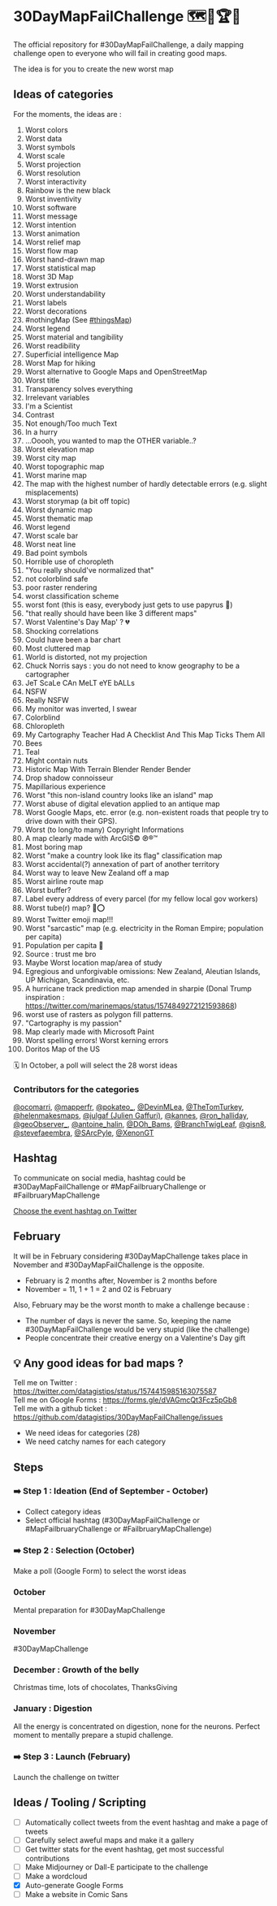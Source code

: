 # 30DayMapFailChallenge 🗺️🤢🏆🌟
The official repository for #30DayMapFailChallenge, a daily mapping challenge open to everyone who will fail in creating good maps.

The idea is for you to create the new worst map

## Ideas of categories
For the moments, the ideas are :

1. Worst colors
2. Worst data
3. Worst symbols
4. Worst scale
5. Worst projection
6. Worst resolution
7. Worst interactivity
8. Rainbow is the new black
9. Worst inventivity
10. Worst software
11. Worst message
12. Worst intention
13. Worst animation
14. Worst relief map
15. Worst flow map
16. Worst hand-drawn map
17. Worst statistical map
18. Worst 3D Map
19. Worst extrusion
20. Worst understandability
21. Worst labels
22. Worst decorations
23. #nothingMap (See [#thingsMap](https://twitter.com/search?q=%23thingsmap&src=typed_query))
24. Worst legend
25. Worst material and tangibility
26. Worst readibility
27. Superficial intelligence Map
28. Worst Map for hiking
29. Worst alternative to Google Maps and OpenStreetMap
31. Worst title
32. Transparency solves everything
33. Irrelevant variables
34. I'm a Scientist
35. Contrast
36. Not enough/Too much Text
37. In a hurry
38. ...Ooooh, you wanted to map the OTHER variable..? 
40. Worst elevation map
41. Worst city map 
42. Worst topographic map
43. Worst marine map 
44. The map with the highest number of hardly detectable errors (e.g. slight misplacements)
45. Worst storymap (a bit off topic)
46. Worst dynamic map 
47. Worst thematic map
48. Worst legend
49. Worst scale bar
50. Worst neat line
51. Bad point symbols
52. Horrible use of choropleth
53. "You really should've normalized that"
54. not colorblind safe
55. poor raster rendering
56. worst classification scheme
57. worst font (this is easy, everybody just gets to use papyrus 🤪)
58. "that really should have been like 3 different maps"
59. Worst Valentine's Day Map' ? 💔
60. Shocking correlations
61. Could have been a bar chart
62. Most cluttered map
63. World is distorted, not my projection
64. Chuck Norris says : you do not need to know geography to be a cartographer
65. JeT ScaLe CAn MeLT eYE bALLs
66. NSFW
67. Really NSFW
68. My monitor was inverted, I swear
69. Colorblind
70. Chloropleth
71. My Cartography Teacher Had A Checklist And This Map Ticks Them All
72. Bees
73. Teal
74. Might contain nuts
75. Historic Map With Terrain Blender Render Bender
76. Drop shadow connoisseur
78. Mapillarious experience
70. Worst "this non-island country looks like an island" map
80. Worst abuse of digital elevation applied to an antique map
81. Worst Google Maps, etc. error (e.g. non-existent roads that people try to drive down with their GPS).
82. Worst (to long/to many) Copyright Informations
83. A map clearly made with ArcGIS© ℗®™
84. Most boring map
85. Worst "make a country look like its flag" classification map
86. Worst accidental(?) annexation of part of another territory
87. Worst way to leave New Zealand off a map
88. Worst airline route map
89. Worst buffer?
90. Label every address of every parcel (for my fellow local gov workers)
91. Worst tube(r) map? 🥔⭕️
92. Worst Twitter emoji map!!!
93. Worst "sarcastic" map (e.g. electricity in the Roman Empire; population per capita)
95. Population per capita 🤩
96. Source : trust me bro
97. Maybe Worst location map/area of study
98. Egregious and unforgivable omissions: New Zealand, Aleutian Islands, UP Michigan, Scandinavia,  etc.
99. A hurricane track prediction map amended in sharpie (Donal Trump inspiration : https://twitter.com/marinemaps/status/1574849272121593868)
100. worst use of rasters as polygon fill patterns.
101. "Cartography is my passion"
102. Map clearly made with Microsoft Paint
103. Worst spelling errors! Worst kerning errors
104. Doritos Map of the US

🗓 In October, a poll will select the 28 worst ideas

### Contributors for the categories
[@ocomarri](https://twitter.com/ocomarri/status/1573581243190579200), [@mapperfr](https://twitter.com/mapperfr/status/1573584627645775873), [@pokateo_](https://twitter.com/pokateo_), [@DevinMLea](https://twitter.com/DevinMLea/status/1574387314532536321), [@TheTomTurkey](https://twitter.com/TheTomTurkey/status/1574396907207950336), [@helenmakesmaps](https://twitter.com/helenmakesmaps/status/1574382373550047234), [@julgaf (Julien Gaffuri)](https://twitter.com/julgaf), [@kannes](https://github.com/kannes), [@ron_halliday](https://twitter.com/ron_halliday), [@geoObserver_](https://twitter.com/geoObserver_/status/1574593079847550976), [@antoine_halin](https://twitter.com/antoine_halin/), [@DOh_Bams](https://twitter.com/DOh_Bams), [@BranchTwigLeaf](https://twitter.com/BranchTwigLeaf), [@gisn8](https://twitter.com/gisn8), [@stevefaeembra](https://twitter.com/stevefaeembra/), [@SArcPyle](https://twitter.com/SArcPyle), [@XenonGT](https://twitter.com/XenonGT)

## Hashtag
To communicate on social media, hashtag could be #30DayMapFailChallenge or #MapFailbruaryChallenge or #FailbruaryMapChallenge

[Choose the event hashtag on Twitter](https://twitter.com/datagistips/status/1574530858429841408)

## February
It will be in February considering #30DayMapChallenge takes place in November and #30DayMapFailChallenge is the opposite.

- February is 2 months after, November is 2 months before
- November = 11, 1 + 1 = 2 and 02 is February

Also, February may be the worst month to make a challenge because :

- The number of days is never the same. So, keeping the name #30DayMapFailChallenge would be very stupid (like the challenge)
- People concentrate their creative energy on a Valentine's Day gift

## 💡 Any good ideas for bad maps ?

Tell me on Twitter : https://twitter.com/datagistips/status/1574415985163075587  
Tell me on Google Forms : https://forms.gle/dVAGmcQt3Fcz5pGb8  
Tell me with a github ticket : https://github.com/datagistips/30DayMapFailChallenge/issues

- We need ideas for categories (28)
- We need catchy names for each category

## Steps
### ➡️ Step 1 : Ideation (End of September - October)
- Collect category ideas
- Select official hashtag (#30DayMapFailChallenge or #MapFailbruaryChallenge or #FailbruaryMapChallenge)

### ➡️ Step 2 : Selection (October)
Make a poll (Google Form) to select the worst ideas

### 0ctober
Mental preparation for #30DayMapChallenge

### November
#30DayMapChallenge

### December : Growth of the belly
Christmas time, lots of chocolates, ThanksGiving

### January : Digestion
All the energy is concentrated on digestion, none for the neurons. Perfect moment to mentally prepare a stupid challenge.

### ➡️ Step 3 : Launch (February)
Launch the challenge on twitter

## Ideas / Tooling / Scripting
- [ ] Automatically collect tweets from the event hashtag and make a page of tweets
- [ ] Carefully select aweful maps and make it a gallery
- [ ] Get twitter stats for the event hashtag, get most successful contributions
- [ ] Make Midjourney or Dall-E participate to the challenge
- [ ] Make a wordcloud
- [x] Auto-generate Google Forms
- [ ] Make a website in Comic Sans
